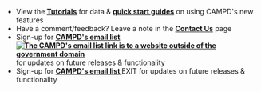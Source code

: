 * View the **[Tutorials](https://campd-dev.app.cloud.gov/help-support/tutorials "Link")** for data & **[quick start guides](https://api.epa.gov/easey/dev/content-mgmt/campd/documents/CustomDataDownload-QuickStartGuide.pdf "Link")** on using CAMPD's new features 
* Have a comment/feedback? Leave a note in the **[Contact Us](https://campd-dev.app.cloud.gov/help-support/contact-us "Link")** page
* Sign-up for **[CAMPD's email list ![The CAMPD's email list link is to a website outside of the government domain](https://api.epa.gov/easey/dev/content-mgmt/campd/images/external-link.PNG "The CAMPD's email list link is to a website outside of the government domain")](https://lp.constantcontactpages.com/su/SmTSbfJ "Link")** for updates on future releases & functionality
* Sign-up for **[CAMPD's email list ](https://lp.constantcontactpages.com/su/SmTSbfJ "Link")** <span data-test-id = "tag" class = "usa-tag radius-md padding-y=05 margin-left-1 font-sans-3xs text-semibold text-ls-2" aria-label = "The CAMPD's email list link is to a website outside of the government domain">EXIT</span> for updates on future releases & functionality